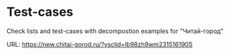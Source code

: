 # Test-cases

Check lists and test-cases with decompostion examples for "Читай-город"

URL: https://new.chitai-gorod.ru/?ysclid=lb98zh9wm2315161905
